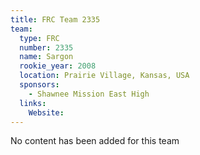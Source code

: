 ```yaml
---
title: FRC Team 2335
team:
  type: FRC
  number: 2335
  name: Sargon
  rookie_year: 2008
  location: Prairie Village, Kansas, USA
  sponsors:
    - Shawnee Mission East High
  links:
    Website: 
---
```

No content has been added for this team